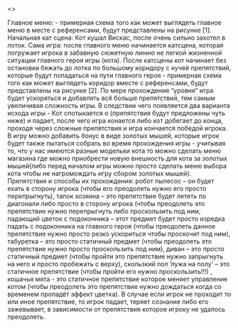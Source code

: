 <<Super Crazy Cat Runner>>

Главное меню: - примерная схема того как может выглядеть главное меню в месте с референсами, будут представлены на рисунке [1].
Начальная кат сцена: Кот кушал Вискас, после очень сильно захотел в лоток.
Сама игра: после главного меню начинается катсцена, которая погружает игрока в забавную сюжетную линию не легкой жизненной ситуации главного героя игры (кота). После катсцены кот начинает без остановки бежать до лотка по большому коридору с кучей препятствий, которые будут попадаться на пути главного героя - примерная схема того как может выглядеть коридор вместе с референсами, будут представлены на рисунке [2].
          По мере прохождения “уровня” игра будет ускоряться и добавлять всё больше препятствий, тем самым увеличивая сложность игры.
В следствии чего появляется два варианта исхода игры - Кот спотыкается о (препятствия будут предложены чуть ниже) и падает, после чего игра конается либо кот добегает до конца, проходя через сложные препятствия и игра кончается победой игрока.
В игру можно добавить бонус в виде золотых мышей, которые игрок будет также пытаться собрать во время прохождения игры - учитывая то, что у нас имеются разные модельки кота то можно сделать меню магазина где можно приобрести новую внешность для кота за золотых мышей(либо перед началом игры можно просто сделать меню выбора кота чтобы не нагромождать игру сбором золотых мышей).
Препятствия и способы их прохождения: робот пылесос – он будет ехать в сторону игрока (чтобы его преодолеть нужно его просто перепрыгнуть), тапок хозяина – это препятствие будет лететь по диагонали либо просто в сторону игрока (чтобы преодолеть это препятствие нужно перепрыгнуть либо проскользить под ним, падающий цветок с подоконника – этот предмет будет просто изредка падать с подоконника на главного героя (чтобы преодолеть данное препятствие нужно просто резко ускориться чтобы проскочит под ним), табуретка – это просто статичный предмет (чтобы преодолеть это препятствие нужно просто проскользить под ним), диван – это просто статичный предмет (чтобы пройти это препятствие нужно запрыгнуть на него и просто пробежать с верху), скользкий пол ‘лужа на полу’ – это статичное препятствие (чтобы пройти его нужно проскользить!!!) , кошачья мята - это статичное препятствие которое меняет управление котом (чтобы преодолеть это препятствие нужно дождаться когда со временем пропадёт эффект цветка).
В случае если игрок не проходит то или иное препятствие, то игрок падает, теряет сознание либо его зажевывает, в зависимости от препятствия которое игроку не удалось преодолеть.
